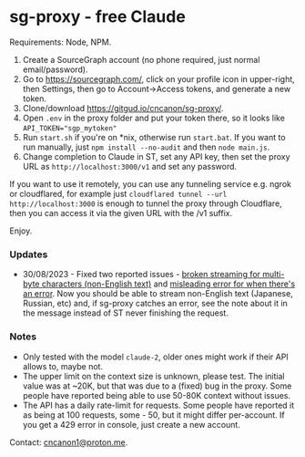 # sg-proxy - free Claude

Requirements: Node, NPM.

1) Create a SourceGraph account (no phone required, just normal email/password).
2) Go to https://sourcegraph.com/, click on your profile icon in upper-right, then Settings, then go to Account->Access tokens, and generate a new token.
3) Clone/download https://gitgud.io/cncanon/sg-proxy/.
4) Open `.env` in the proxy folder and put your token there, so it looks like `API_TOKEN="sgp_mytoken"`
5) Run `start.sh` if you're on *nix, otherwise run `start.bat`. If you want to run manually, just `npm install --no-audit` and then `node main.js`. 
6) Change completion to Claude in ST, set any API key, then set the proxy URL as `http://localhost:3000/v1` and set any password.

If you want to use it remotely, you can use any tunneling service e.g. ngrok or cloudflared, for example just `cloudflared tunnel --url http://localhost:3000` is enough to tunnel the proxy through Cloudflare, then you can access it via the given URL with the /v1 suffix.

Enjoy.

### Updates
- 30/08/2023 - Fixed two reported issues - [broken streaming for multi-byte characters (non-English text)](https://gitgud.io/cncanon/sg-proxy/-/issues/2) and [misleading error for when there's an error](https://gitgud.io/cncanon/sg-proxy/-/issues/1). Now you should be able to stream non-English text (Japanese, Russian, etc) and, if sg-proxy catches an error, see the note about it in the message instead of ST never finishing the request. 

### Notes
- Only tested with the model `claude-2`, older ones might work if their API allows to, maybe not.
- The upper limit on the context size is unknown, please test. The initial value was at ~20K, but that was due to a (fixed) bug in the proxy. Some people have reported being able to use 50-80K context without issues.
- The API has a daily rate-limit for requests. Some people have reported it as being at 100 requests, some - 50, but it might differ per-account. If you get a 429 error in console, just create a new account.

Contact: cncanon1@proton.me.
